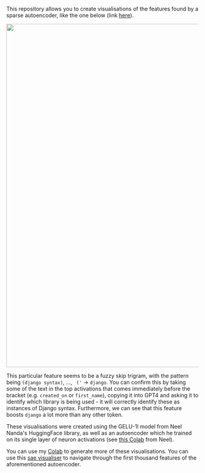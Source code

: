 This repository allows you to create visualisations of the features found by a sparse autoencoder, like the one below (link [here](https://www.perfectlynormal.co.uk/blog-sae)).

<img src="https://raw.githubusercontent.com/callummcdougall/computational-thread-art/master/example_images/misc/image_sae.png" width="900">

This particular feature seems to be a fuzzy skip trigram, with the pattern being `(django syntax)`, ..., ` ('` -> `django`. You can confirm this by taking some of the text in the top activations that comes immediately before the bracket (e.g. `created_on` or `first_name`), copying it into GPT4 and asking it to identify which library is being used - it will correctly identify these as instances of Django syntax. Furthermore, we can see that this feature boosts `django` a lot more than any other token.

These visualisations were created using the GELU-1l model from Neel Nanda's HuggingFace library, as well as an autoencoder which he trained on its single layer of neuron activations (see [this Colab](https://colab.research.google.com/drive/1u8larhpxy8w4mMsJiSBddNOzFGj7_RTn) from Neel).

You can use my [Colab](https://colab.research.google.com/drive/12Pr0F5ZSTUk65PBgjqNjy0vuyKrvbDty#scrollTo=0Js1mtcXd2LU) to generate more of these visualisations. You can use this [sae visualiser](https://www.perfectlynormal.co.uk/blog-sae) to navigate through the first thousand features of the aforementioned autoencoder.
